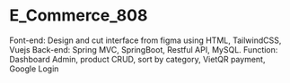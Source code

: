 # E_Commerce_808
Font-end: Design and cut interface from figma using HTML, TailwindCSS, Vuejs 
Back-end: Spring MVC, SpringBoot, Restful API, MySQL. 
Function: Dashboard Admin, product CRUD, sort by category, VietQR payment, Google Login



